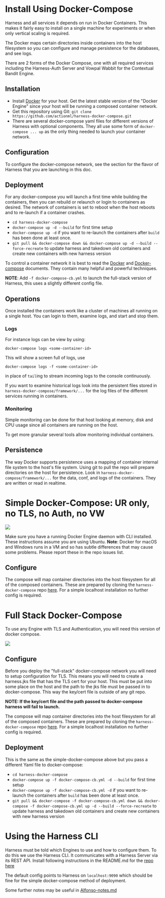 # Install Using Docker-Compose

Harness and all services it depends on run in Docker Containers. This makes it fairly easy to install on a single machine for experiments or when only vertical scaling is required.

The Docker maps certain directories inside containers into the host filesystem so you can configure and manage persistence for the databases, and see logs.

There are 2 forms of the Docker Compose, one with all required services including the Harness-Auth Server and Vowpal Wabbit for the Contextual Bandit Engine.

## Installation

 - Install [Docker](https://docs.docker.com/install/) for your host. Get the latest stable version of the "Docker Engine" since your host will be running a composed container network.
 - Get this repository using Git: `git clone https://github.com/actionml/harness-docker-compose.git`
 - There are several docker-compose yaml files for different versions of Harness with optional components. They all use some form of `docker-compose ... up` as the only thing needed to launch your container network.

## Configuration

To configure the docker-compose network, see the section for the flavor of Harness that you are launching in this doc.

## Deployment

For any docker-compose you will launch a first time while building the containers, then you can rebuild or relaunch or login to containers as desired. The network of containers is set to reboot when the host reboots and to re-launch if a container crashes.

 - `cd harness-docker-compose`
 - `docker-compose up -d --build` for first time setup
 - `docker-compose up -d` if you want to re-launch the containers after `build` has been done at least once.
 - `git pull && docker-compose down && docker-compose up -d --build --force-recreate` to update harness and takedown old containers and create new containers with new harness version

To control a container network it is best to read the [Docker](https://docs.docker.com/) and [Docker-compose](https://docs.docker.com/compose/overview/) documents. They contain many helpful and powerful techniques. 

**NOTE**: Add `-f docker-compose-cb.yml` to launch the full-stack version of Harness, this uses a slightly different config file.

## Operations

Once installed the containers work like a cluster of machines all running on a single host. You can login to them, examine logs, and start and stop them.

### Logs

For instance logs can be view by using:

    docker-compose logs <some-container-id>
    
This will show a screen full of logs, use

    docker-compose logs -f <some-container-id>
    
in place of `tail`ing to stream incoming logs to the console continuously.

If you want to examine historical logs look into the persistent files stored in `harness-docker-compose/framework/...` for the log files of the different services running in containers. 

### Monitoring
   
Simple monitoring can be done for that host looking at memory, disk and CPU usage since all containers are running on the host.

To get more granular several tools allow monitoring individual containers.

## Persistence

The way Docker supports persistence uses a mapping of container internal file system to the host's file system. Using git to pull the repo will prepare directories on the host for persistence. Look in `harness-docker-compose/framework/...` for the data, conf, and logs of the containers. They are written or read in realtime.

# Simple Docker-Compose: UR only, no TLS, no Auth, no VW

![](https://docs.google.com/drawings/d/e/2PACX-1vRja3fTemDMe_0AA8DMMX5fkU-TrI9uTKXJYQJY2-WMyspTjdRVdGGwtcD_wpgvCmh4snFblZC7dhdr/pub?w=1193&h=758)

Make sure you have a running Docker Engine daemon with CLI installed. These instructions assume you are using Ubuntu. **Note**: Docker for macOS and Windows runs in a VM and so has subtle differences that may cause some problems. Please report these in the repo issues list.

## Configure

The compose will map container directories into the host filesystem for all of the composed containers. These are prepared by cloning the `harness-docker-compose` repo [here](https://github.com/actionml/harness-docker-compose). For a simple localhost installation no further config is required.


# Full Stack Docker-Compose

To use any Engine with TLS and Authentication, you will need this version of docker compose.

![](https://docs.google.com/drawings/d/e/2PACX-1vSqEwan6xpPT5UKwv4f2HXGf19IpcP3kU8c2JARsl3GY6X0HJ5-3g1YshKUPfEnmt6msVoB-rZ5lUT9/pub?w=1193&h=758)

## Configure

Before you deploy the "full-stack" docker-compose network you will need to setup configuration for TLS. This means you will need to create a harness.jks file that has the TLS cert for your host. This must be put into some place on the host and the path to the jks file must be passed in to docker-compose. This way the key/cert file is outside of any git repo. 

**NOTE: If the key/cert file and the path passed to docker-compose harness will fail to launch.**

The compose will map container directories into the host filesystem for all of the composed containers. These are prepared by cloning the `harness-docker-compose` repo [here](https://github.com/actionml/harness-docker-compose). For a simple localhost installation no further config is required.

## Deployment

This is the same as the simple-docker-compose above but you pass a different Yaml file to docker-compose:

 - `cd harness-docker-compose`
 - `docker-compose up -f docker-compose-cb.yml -d --build` for first time setup
 - `docker-compose up -f docker-compose-cb.yml -d` if you want to re-launch the containers after `build` has been done at least once.
 - `git pull && docker-compose -f docker-compose-cb.yml down && docker-compose -f docker-compose-cb.yml up -d --build --force-recreate` to update harness and takedown old containers and create new containers with new harness version

# Using the Harness CLI

Harness must be told which Engines to use and how to configure them. To do this we use the Harness CLI. It communicates with a Harness Server via its REST API. Install following instructions in the README.md for the [repo here](https://github.com/actionml/harness-cli)

The default config points to Harness on `localhost:9090` which should be fine for the simple docker-compose method of deployment. 


Some further notes may be useful in [Alfonso-notes.md](Alfonso-notes.md)